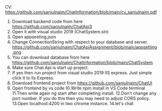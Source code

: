CV: https://github.com/saniulnaim/ChatInformation/blob/main/cv_saniulnaim.pdf

1. Download backend code from here https://github.com/saniulnaim/ChatApi3 
2. Open it with visual studio 2019 (ChatSystem.sln)
3. Open appseeting.json
4. Change ConnectionString with respect to your database and server.
https://github.com/saniulnaim/ChatApiAssignment/blob/main/appsetting.png
5. You can download database from here https://github.com/saniulnaim/ChatInformation/blob/main/ChatSystem
6. Make sure Chat.Api is start up project.
7. If yes then run project from visual studio 2019 IIS express. Just simple click it to IIs Express.
8. Download frontend project from https://github.com/saniulnaim/ChatUI
9. Open frontend by vs code
10.Write npm install in VS Code terminal
11.Then write again ng start after completing install.
12.Don't change any port number. If you do this then you may need to adjust CORS policy.
13.Open localhost:4200 in two chrome instance.
14.let's chat
